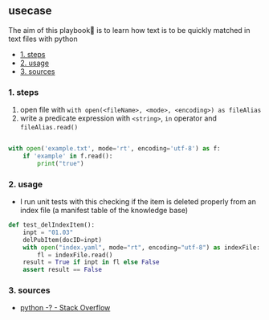 ## usecase
The aim of this playbook🏁 is to learn how text is to be quickly matched in text files with python

<!-- TOC -->

- [1. steps](#1-steps)
- [2. usage](#2-usage)
- [3. sources](#3-sources)

<!-- /TOC -->

### 1. steps

1. open file with `with open(<fileName>, <mode>, <encoding>) as fileAlias`
2. write a predicate expression with `<string>`, `in` operator and `fileAlias.read()`


```python

with open('example.txt', mode='rt', encoding='utf-8') as f:
    if 'example' in f.read():
        print("true")
```

### 2. usage
* I run unit tests with this checking if the item is deleted properly from an index file (a manifest table of the knowledge base)


```python
def test_delIndexItem():
    inpt = "01.03"
    delPubItem(docID=inpt)
    with open("index.yaml", mode="rt", encoding="utf-8") as indexFile:
        fl = indexFile.read()
    result = True if inpt in fl else False
    assert result == False
```


### 3. sources
* [python -? - Stack Overflow](https://stackoverflow.com/questions/4940032/how-to-search-for-a-string-in-text-files)
